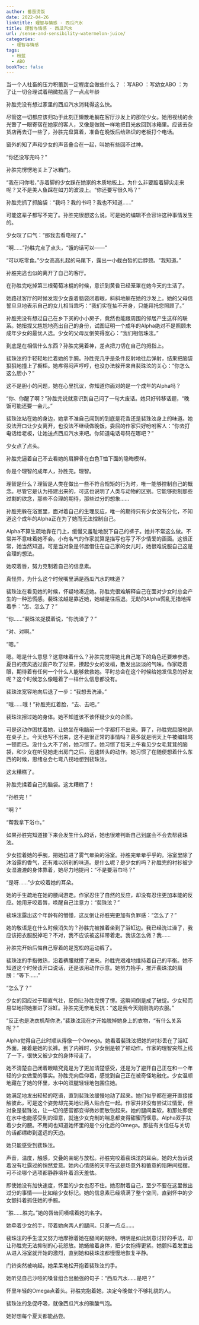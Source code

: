 ```yaml
---
author: 番茄烫饭
date: 2022-04-26
linktitle: 理智与情感 - 西瓜汽水
title: 理智与情感 - 西瓜汽水
url: /sense-and-sensibility-watermelon-juice/
categories:
  - 理智与情感
tags:
  - 粉蓝
  - ABO
bookToc: false
---
```


当一个人社畜的压力积蓄到一定程度会做些什么？
：写ABO
：写幼女ABO
：为了让一切合理试着稍微拉高了一点点年龄

<!--more-->

孙胜完没有想过家里的西瓜汽水消耗得这么快。

尽管这一切都应该归功于此刻正懒散地躺在客厅沙发上的那位少女。她用视线的余光瞥了一眼寄宿在她家的客人，又像是做贼一样地把目光放回到冰箱里。应该去杂货店再去订一些了，孙胜完盘算着，准备在晚饭后给熟识的老板打个电话。

窗外的知了声和少女的声音叠合在一起，叫她有些回不过神。

“你还没写完吗？”

孙胜完愣愣地关上了冰箱门。

“我在问你啦，”赤着脚的少女踩在她家的木质地板上。为什么非要踮着脚尖走来呢？又不是美人鱼踩在如刀的波浪上。“你还要写很久吗？”

孙胜完抓了抓脑袋：“我吗？我的书吗？我也不知道……”

可能这辈子都写不完了。孙胜完很想这么说。可是她的编辑不会容许这种事情发生的。

少女叹了口气：“那我去看电视了。”

“啊……”孙胜完点了点头，“饿的话可以——”

“可以吃零食。”少女高高扎起的马尾下，露出一小截白皙的后脖颈。“我知道。”

孙胜完逃也似的离开了自己的客厅。

在孙胜完吃掉第三根葡萄冰棍的时候，意识到黄昏已经笼罩在她今天的生活了。

她路过客厅的时候发现少女歪着脑袋闭着眼，斜斜地躺在她的沙发上。她的父母信誓旦旦地表示自己的女儿相当乖巧：“我们实在抽不开身，只能拜托您照顾了。”

孙胜完没有想过自己在乡下买的小小房子，竟然也能跟周围的邻居产生这样的联系。她扭捏又尴尬地亮出自己的身份，试图证明一个成年的Alpha绝对不是照顾未成年少女的最优人选。少女的父母反倒笑得宽心：“我们相信珠泫。”

到底是在相信什么东西？孙胜完晃着神，差点把刀切在自己的拇指上。

裴珠泫的手轻轻地拦着她的手腕。孙胜完几乎是条件反射地往后弹射，结果把脑袋狠狠地撞上了橱柜。她疼得闷声哼哼，也没办法躲开来自裴珠泫的关心：“你怎么这么胆小？”

这不是胆小的问题，她在心里抗议，你知道你面对的是一个成年的Alpha吗？

“你、你醒了啊？”孙胜完说就意识到自己问了一句大废话。她只好转移话题，“晚饭可能还要一会儿。”

裴珠泫站在她的身边，她拿不准自己闻到的到底是花香还是裴珠泫身上的味道。她没法开口让少女离开，也没法不继续做晚饭。委屈的作家只好吩咐客人：“你去打电话给老板，让她送点西瓜汽水来吧。你知道电话号码在哪吧？”

少女点了点头。

孙胜完逼着自己不去看她的肩胛骨在白色T恤下面的隐晦模样。

你是个理智的成年人，孙胜完。理智。

理智是什么？理智是人类在做出一些不符合规矩的行为时，唯一能够控制自己的概念。尽管它是认为搭建出来的，可这也说明了人类与动物的区别。它能够扼制那些过剩的欲念，那些不合理的期待，那些过分的想象……

孙胜完躲在浴室里，面对着自己的生理反应，唯一的期待只有少女没有分化，不知道这个成年的Alpha正在为了她而无法控制自己。

Alpha不算生疏地靠在门上，缓慢又羞耻地脱下自己的裤子。她并不常这么做。不常并不意味着她不会。小有名气的作家就算是描写也写了不少情爱的画面。这很正常，她当然知道。可是当对象是邻居借住在自己家的女儿时，她很难说服自己这是合理的想法。

她咬着唇，努力克制着自己的信息素。

真怪异，为什么这个时候嘴里满是西瓜汽水的味道？

裴珠泫在看见她的时候，怀疑地凑近她。孙胜完很难解释自己在面对少女时总会产生的一种恐慌感。裴珠泫越是靠近她，她越是往后退。无助的Alpha慌乱无措地挥着手：“怎、怎么了？”

“你……”裴珠泫捉摸着说，“你洗澡了？”

“对、对啊。”

“嗯。”

嗯。嗯是什么意思？这意味着什么？孙胜完觉得她比自己笔下的角色还要难参透。夏日的夜风透过窗户吹了过来，撩起少女的发梢，散发出淡淡的气味。作家眨着眼，期待着有任何一个什么人能够救救她。平时总会在这个时候给她发信息的好友呢？这个时候怎么像睡着了一样什么信息都没有。

裴珠泫宽容地向后退了一步：“我想去洗澡。”

“哦……哦！”孙胜完红着脸，“去、去吧。”

裴珠泫擦过她的身体。她不知道该不该怀疑少女的企图。

可是这动作困扰着她，让她坐在电脑前一个字都打不出来。算了，孙胜完屈服地趴在桌子上。今天也写不出来，这不是很正常的事情吗？最多就是明天上午被编辑骂一顿而已。没什么大不了的，她习惯了。她习惯了每天上午看见少女毛茸茸的脑袋，和少女在听见她走出房门之后，迅速转头的动作。她习惯了在随便想着什么东西的时候，思绪总会七弯八拐地想到裴珠泫。

这太糟糕了。

孙胜完揉着自己的脑袋。这太糟糕了！

“孙胜完！”

“啊？”

“帮我拿下浴巾。”

如果孙胜完知道接下来会发生什么的话，她也很难判断自己到底会不会去帮裴珠泫。

少女捏着她的手腕，把她拉进了雾气晕染的浴室。孙胜完晕晕乎乎的。浴室里除了沐浴露的香气，还有难以辨别的味道。是什么呢？是少女的吗？孙胜完的衬衫被少女湿漉漉的身体靠着，她尽力地提问：“不是要浴巾吗？”

“是呀……”少女咬着她的耳朵。

她的手生疏地在她的腰间游走。作家忍住了自然的反应，却没有忍住更加本能的反应。她用牙咬着唇，唤醒自己注意力：“裴珠泫？”

裴珠泫露出这个年龄有的懵懂，这反倒让孙胜完更加有负罪感：“怎么了？”

她的敬语是在什么时候消失的？孙胜完被推着坐到了浴缸边。我已经洗过澡了，我应该把衣服脱掉吧？不对，我不应该被这样带着走。我该怎么做？我……

孙胜完开始后悔自己穿着的是宽松的运动裤了。

裴珠泫的手指微热，沿着裤腰就摸了进来。孙胜完艰难地维持着自己的平衡。她不知道这个时候该开口说话，还是该用动作示意。她努力抬手，推开裴珠泫的肩膀：“等下……”

“怎么了？”

少女的回应过于理直气壮，反倒让孙胜完愣了愣。这瞬间倒是成了破绽。少女轻而易举地把她推进了浴缸。孙胜完无奈地反抗：“这是我今天刚刚洗的衣服。”

“反正也是洗衣机帮你洗，”裴珠泫现在才开始脱掉她身上的衣物，“有什么关系呢？”

Alpha觉得自己此时顺从得像一个Omega。她看着裴珠泫把她的衬衫丢在了浴缸外面，接着是她的长裤。到了内裤时，少女倒是顿了顿动作。作家的理智突然上线了一下，很快又被少女的身体带走了。

她不清楚自己闭着眼睛究竟是为了更加清楚感受，还是为了避开自己正在和一个年轻的少女做爱的事实。孙胜完向后仰着，感觉到自己正在被奇怪地融化。少女温顺地藏在了她的怀里，水中的双腿轻轻地包围住她。

她满足地发出轻轻的呓语，直到裴珠泫缓慢地动了起来。她们似乎都在避开直接接触彼此，可是这个姿势却完美地让两人贴合在一起。作家并非没有尝试过情爱，但对象是裴珠泫，让一切的感官都变得微妙而敏锐起来。她的腿间柔软，和那处即使在水中也能感受到的湿意，就连少女克制的喘息都变得甜蜜而惬意。Alpha双手扶着少女的腰。不用问也知道她怀里的是个分化后的Omega。那些有关信任与关切的话都缥缈到遥远的天边。

她只能感受到裴珠泫。

声音，温度，触感，交叠的亲昵与放松。孙胜完咬着裴珠泫的耳朵。她的犬齿诉说着没有吐露过的悄然爱意。她内心情感的天平在这是场意外和蓄意的陷阱间摇摆。可不论哪个选项都静静填补着滔天羞怯。

即使她没有加快速度，怀里的少女也忍不住。她忍耐着自己，至少不要在这里做出过分的事情——比如给少女标记。她的信息素已经填满了整个空间，直到怀中的少女颤抖着抓住她的手腕。

“胜……胜完。”她的唇齿间嗫嚅着她的名字。

她牵着少女的手，带着她向两人的腿间。只差一点点……

裴珠泫的手生涩又努力地摩擦着她在腿间的期待。明明是如此刻意讨好的手法，却让孙胜完无法抑制的心花怒放。她蜷缩着身体，把少女抱得更紧。她颤抖着发泄出从进入浴室就开始的激烈，直到她和裴珠泫都慢慢地恢复平静。

门铃突然被响起，她呆呆地松开抱着裴珠泫的手。

她听见自己沙哑的嗓音组合出勉强的句子：“西瓜汽水……是吧？”

怀里年轻的Omega点着头。孙胜完抱着她，决定今晚做个不够礼貌的人。

裴珠泫的急促呼吸，就像西瓜汽水的碳酸气泡。

她好想每个夏天都能品尝。
